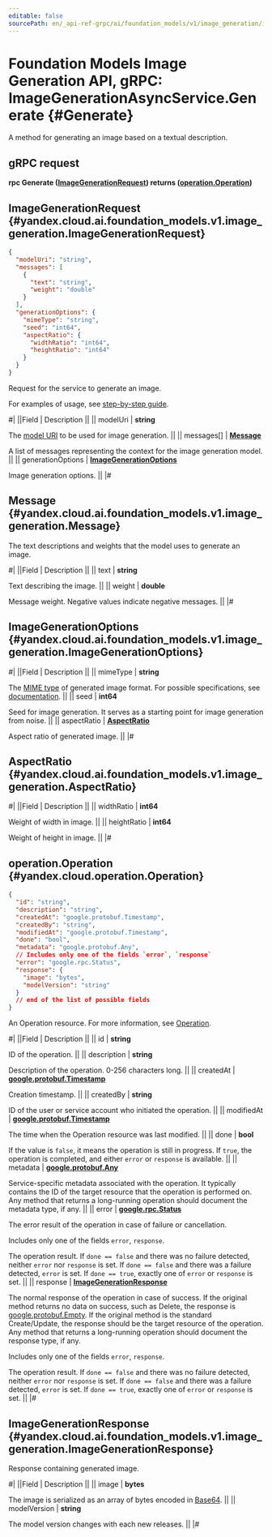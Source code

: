 ```yaml
---
editable: false
sourcePath: en/_api-ref-grpc/ai/foundation_models/v1/image_generation/image-generation/api-ref/grpc/ImageGenerationAsync/generate.md
---
```


# Foundation Models Image Generation API, gRPC: ImageGenerationAsyncService.Generate {#Generate}

A method for generating an image based on a textual description.

## gRPC request

**rpc Generate ([ImageGenerationRequest](#yandex.cloud.ai.foundation_models.v1.image_generation.ImageGenerationRequest)) returns ([operation.Operation](#yandex.cloud.operation.Operation))**

## ImageGenerationRequest {#yandex.cloud.ai.foundation_models.v1.image_generation.ImageGenerationRequest}

```json
{
  "modelUri": "string",
  "messages": [
    {
      "text": "string",
      "weight": "double"
    }
  ],
  "generationOptions": {
    "mimeType": "string",
    "seed": "int64",
    "aspectRatio": {
      "widthRatio": "int64",
      "heightRatio": "int64"
    }
  }
}
```

Request for the service to generate an image.

For examples of usage, see [step-by-step guide](/docs/foundation-models/operations/yandexart/request).

#|
||Field | Description ||
|| modelUri | **string**

The [model URI](/docs/foundation-models/concepts/yandexart/models) to be used for image generation. ||
|| messages[] | **[Message](#yandex.cloud.ai.foundation_models.v1.image_generation.Message)**

A list of messages representing the context for the image generation model. ||
|| generationOptions | **[ImageGenerationOptions](#yandex.cloud.ai.foundation_models.v1.image_generation.ImageGenerationOptions)**

Image generation options. ||
|#

## Message {#yandex.cloud.ai.foundation_models.v1.image_generation.Message}

The text descriptions and weights that the model uses to generate an image.

#|
||Field | Description ||
|| text | **string**

Text describing the image. ||
|| weight | **double**

Message weight. Negative values indicate negative messages. ||
|#

## ImageGenerationOptions {#yandex.cloud.ai.foundation_models.v1.image_generation.ImageGenerationOptions}

#|
||Field | Description ||
|| mimeType | **string**

The [MIME type](https://en.wikipedia.org/wiki/Media_type) of generated image format.
For possible specifications, see [documentation](/docs/foundation-models/concepts). ||
|| seed | **int64**

Seed for image generation. It serves as a starting point for image generation from noise. ||
|| aspectRatio | **[AspectRatio](#yandex.cloud.ai.foundation_models.v1.image_generation.AspectRatio)**

Aspect ratio of generated image. ||
|#

## AspectRatio {#yandex.cloud.ai.foundation_models.v1.image_generation.AspectRatio}

#|
||Field | Description ||
|| widthRatio | **int64**

Weight of width in image. ||
|| heightRatio | **int64**

Weight of height in image. ||
|#

## operation.Operation {#yandex.cloud.operation.Operation}

```json
{
  "id": "string",
  "description": "string",
  "createdAt": "google.protobuf.Timestamp",
  "createdBy": "string",
  "modifiedAt": "google.protobuf.Timestamp",
  "done": "bool",
  "metadata": "google.protobuf.Any",
  // Includes only one of the fields `error`, `response`
  "error": "google.rpc.Status",
  "response": {
    "image": "bytes",
    "modelVersion": "string"
  }
  // end of the list of possible fields
}
```

An Operation resource. For more information, see [Operation](/docs/api-design-guide/concepts/operation).

#|
||Field | Description ||
|| id | **string**

ID of the operation. ||
|| description | **string**

Description of the operation. 0-256 characters long. ||
|| createdAt | **[google.protobuf.Timestamp](https://developers.google.com/protocol-buffers/docs/reference/google.protobuf#timestamp)**

Creation timestamp. ||
|| createdBy | **string**

ID of the user or service account who initiated the operation. ||
|| modifiedAt | **[google.protobuf.Timestamp](https://developers.google.com/protocol-buffers/docs/reference/google.protobuf#timestamp)**

The time when the Operation resource was last modified. ||
|| done | **bool**

If the value is `false`, it means the operation is still in progress.
If `true`, the operation is completed, and either `error` or `response` is available. ||
|| metadata | **[google.protobuf.Any](https://developers.google.com/protocol-buffers/docs/proto3#any)**

Service-specific metadata associated with the operation.
It typically contains the ID of the target resource that the operation is performed on.
Any method that returns a long-running operation should document the metadata type, if any. ||
|| error | **[google.rpc.Status](https://cloud.google.com/tasks/docs/reference/rpc/google.rpc#status)**

The error result of the operation in case of failure or cancellation.

Includes only one of the fields `error`, `response`.

The operation result.
If `done == false` and there was no failure detected, neither `error` nor `response` is set.
If `done == false` and there was a failure detected, `error` is set.
If `done == true`, exactly one of `error` or `response` is set. ||
|| response | **[ImageGenerationResponse](#yandex.cloud.ai.foundation_models.v1.image_generation.ImageGenerationResponse)**

The normal response of the operation in case of success.
If the original method returns no data on success, such as Delete,
the response is [google.protobuf.Empty](https://developers.google.com/protocol-buffers/docs/reference/google.protobuf#google.protobuf.Empty).
If the original method is the standard Create/Update,
the response should be the target resource of the operation.
Any method that returns a long-running operation should document the response type, if any.

Includes only one of the fields `error`, `response`.

The operation result.
If `done == false` and there was no failure detected, neither `error` nor `response` is set.
If `done == false` and there was a failure detected, `error` is set.
If `done == true`, exactly one of `error` or `response` is set. ||
|#

## ImageGenerationResponse {#yandex.cloud.ai.foundation_models.v1.image_generation.ImageGenerationResponse}

Response containing generated image.

#|
||Field | Description ||
|| image | **bytes**

The image is serialized as an array of bytes encoded in [Base64](https://en.wikipedia.org/wiki/Base64). ||
|| modelVersion | **string**

The model version changes with each new releases. ||
|#